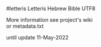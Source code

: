 #letteris
Letteris Hebrew Bible UTF8 <br>

More information see project's wiki <br>
or metadata.txt <br>

until update 11-May-2022 <br>


